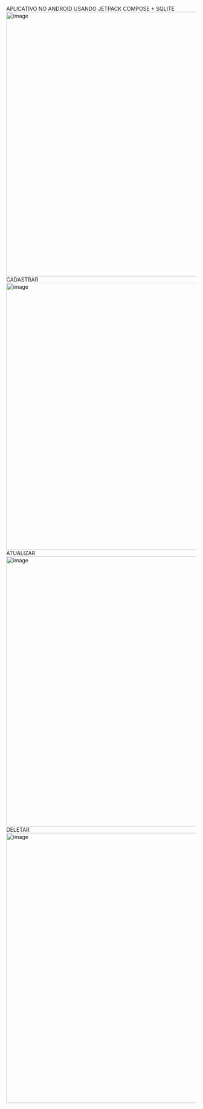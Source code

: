 <n1> APLICATIVO NO ANDROID USANDO JETPACK COMPOSE + SQLITE</N1>
<img width="1345" height="699" alt="image" src="https://github.com/user-attachments/assets/1647340a-c95a-4ce3-81eb-cf78ac263f2a" />
<N2> CADASTRAR </N2>
<img width="1347" height="706" alt="image" src="https://github.com/user-attachments/assets/a55df915-8f57-49a8-a55b-b8281e0e0c6d" />
<N2> ATUALIZAR </N2>
<img width="1344" height="714" alt="image" src="https://github.com/user-attachments/assets/4dc584a1-12fb-4b6d-811d-f9fc97acfb11" />
<N2> DELETAR</N2>
<img width="1344" height="714" alt="image" src="https://github.com/user-attachments/assets/dfd3f31a-be93-48c0-ab94-8ac67fb21852" />
